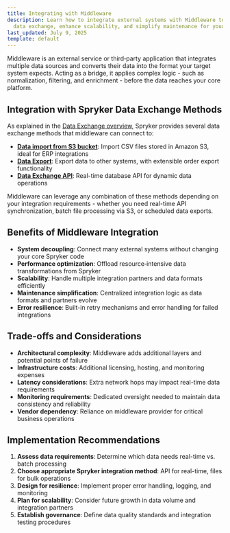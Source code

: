 ```yaml
---
title: Integrating with Middleware
description: Learn how to integrate external systems with Middleware to streamline
  data exchange, enhance scalability, and simplify maintenance for your core platform.
last_updated: July 9, 2025
template: default
---
```


Middleware is an external service or third‑party application that integrates multiple data sources and converts their data into the format your target system expects. Acting as a bridge, it applies complex logic - such as normalization, filtering, and enrichment - before the data reaches your core platform.

## Integration with Spryker Data Exchange Methods

As explained in the [Data Exchange overview](/docs/integrations/custom-building-integrations/data-exchange/data-exchange.html), Spryker provides several data exchange methods that middleware can connect to:

- **[Data import from S3 bucket](/docs/integrations/custom-building-integrations/data-exchange/data-import-from-s3-bucket.html)**: Import CSV files stored in Amazon S3, ideal for ERP integrations
- **[Data Export](/docs/integrations/custom-building-integrations/data-exchange/data-export/data-export.html)**: Export data to other systems, with extensible order export functionality  
- **[Data Exchange API](/docs/integrations/spryker-glue-api/backend-api/data-exchange-api.html)**: Real-time database API for dynamic data operations

Middleware can leverage any combination of these methods depending on your integration requirements - whether you need real-time API synchronization, batch file processing via S3, or scheduled data exports.

## Benefits of Middleware Integration

- **System decoupling**: Connect many external systems without changing your core Spryker code
- **Performance optimization**: Offload resource‑intensive data transformations from Spryker
- **Scalability**: Handle multiple integration partners and data formats efficiently
- **Maintenance simplification**: Centralized integration logic as data formats and partners evolve
- **Error resilience**: Built-in retry mechanisms and error handling for failed integrations

## Trade-offs and Considerations

- **Architectural complexity**: Middleware adds additional layers and potential points of failure
- **Infrastructure costs**: Additional licensing, hosting, and monitoring expenses
- **Latency considerations**: Extra network hops may impact real-time data requirements
- **Monitoring requirements**: Dedicated oversight needed to maintain data consistency and reliability
- **Vendor dependency**: Reliance on middleware provider for critical business operations

## Implementation Recommendations

1. **Assess data requirements**: Determine which data needs real-time vs. batch processing
2. **Choose appropriate Spryker integration method**: API for real-time, files for bulk operations
3. **Design for resilience**: Implement proper error handling, logging, and monitoring
4. **Plan for scalability**: Consider future growth in data volume and integration partners
5. **Establish governance**: Define data quality standards and integration testing procedures
